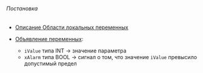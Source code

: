 

####

#####

###### Постановка

- [Описание  Области локальных переменных](https://github.com/alex-dev-2020/ST_Projects/commit/ed3e8fb66f449830e928e1b49b769ca7dc68c22c)

- [Объявление переменных]():
    - `iValue` типа INT →  значение параметра
    - `xAlarm` типа BOOL → сигнал о том, что значение `iValue` превысило  допустимый предел 